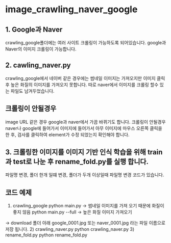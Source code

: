 # image_crawling_naver_google

## 1. Google과 Naver
crawling_google폴더에는 여러 사이트 크롤링이 가능하도록 되어있습니다.
google과 Naver의 이미지 크롤링이 가능합니다.

## 2. cawling_naver.py
crawling_google에서 네이버 같은 경우에는 썸네일 이미지는 가져오지만 이미지 클릭 후 높은 화질의 이미지를 가져오지 못합니다.
따로 naver에서 이미지를 크롤링 할수 있는 파일도 남겨두었습니다.

## 크롤링이 안될경우
image URL 같은 경우 google과 naver에서 가끔 바뀌기도 합니다. 크롤링이 안될경우 naver나 google에 들어가서 이미지에 들어가서
아무 이미지에 마우스 오른쪽 클릭을 한 후, 검사를 클릭하여 element가 수정 되었는지 확인해야 합니다.

## 3. 크롤링한 이미지를 이미지 기반 인식 학습을 위해 train과 test로 나눈 후 rename_fold.py를 실행 합니다.
파일명 변경, 폴더 한개 일떄 변경, 폴더가 두개 이상일때 파일명 변경 코드가 있습니다.

## 코드 예제
1) crawling_google 
  python main.py -> 썸네일 이미지를 가져 오기 때문에 화질이 좋지 않음
  python main.py --full -> 높은 화질 이미지 가져오기

  -> download 폴더 아래 google_0001.jpg 또는 naver_0001.jpg 라는 파일 이름으로 저장 됩니다.
2) crawling_naver.py
  python crawling_naver.py
3) rename_fold.py
  python rename_fold.py

